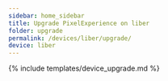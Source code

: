 ```yaml
---
sidebar: home_sidebar
title: Upgrade PixelExperience on liber
folder: upgrade
permalink: /devices/liber/upgrade/
device: liber
---
```

{% include templates/device_upgrade.md %}
